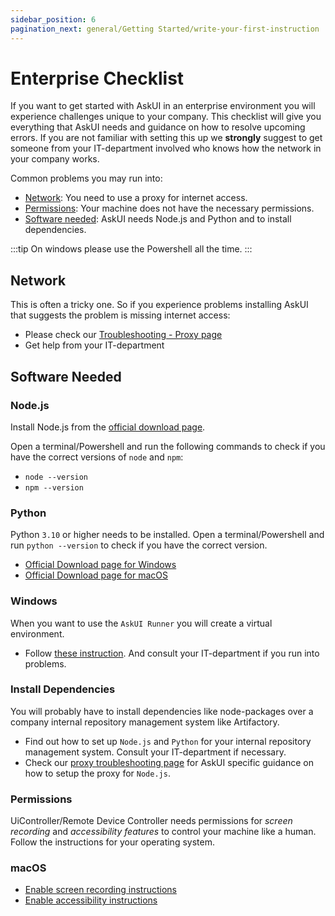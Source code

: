 ```yaml
---
sidebar_position: 6
pagination_next: general/Getting Started/write-your-first-instruction
---
```


# Enterprise Checklist
If you want to get started with AskUI in an enterprise environment you will experience challenges unique to your company. This checklist will give you everything that AskUI needs and guidance on how to resolve upcoming errors. If you are not familiar with setting this up we __strongly__ suggest to get someone from your IT-department involved who knows how the network in your company works.

Common problems you may run into:
* [Network](#network): You need to use a proxy for internet access.
* [Permissions](#permissions): Your machine does not have the necessary permissions.
* [Software needed](#software-needed): AskUI needs Node.js and Python and to install dependencies.

:::tip
On windows please use the Powershell all the time.
:::

## Network
This is often a tricky one. So if you experience problems installing AskUI that suggests the problem is missing internet access:

* Please check our [Troubleshooting - Proxy page](../07-Troubleshooting/proxy.md)
* Get help from your IT-department

## Software Needed

### Node.js
Install Node.js from the [official download page](https://nodejs.org/en/download).

Open a terminal/Powershell and run the following commands to check if you have the correct versions of `node` and `npm`:

* `node --version`
* `npm --version`

### Python
Python `3.10` or higher needs to be installed. Open a terminal/Powershell and run `python --version` to check if you have the correct version.

* [Official Download page for Windows](https://www.python.org/downloads/windows/)
* [Official Download page for macOS](https://www.python.org/downloads/macos/)

### Windows
When you want to use the `AskUI Runner` you will create a virtual environment.

* Follow [these instruction](https://mothergeo-py.readthedocs.io/en/latest/development/how-to/venv-win.html). And consult your IT-department if you run into problems.

### Install Dependencies
You will probably have to install dependencies like node-packages over a company internal repository management system like Artifactory.

* Find out how to set up `Node.js` and `Python` for your internal repository management system. Consult your IT-department if necessary.
* Check our [proxy troubleshooting page](../07-Troubleshooting/proxy.md) for AskUI specific guidance on how to setup the proxy for `Node.js`.

### Permissions
UiController/Remote Device Controller needs permissions for _screen recording_ and _accessibility features_ to control your machine like a human. Follow the instructions for your operating system.

### macOS

* [Enable screen recording instructions](https://support.apple.com/en-gb/guide/mac-help/mchld6aa7d23/mac)
* [Enable accessibility instructions](https://support.apple.com/en-gb/guide/mac-help/mh43185/mac)
